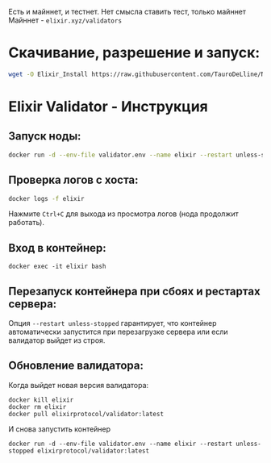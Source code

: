 Есть и майннет, и тестнет. Нет смысла ставить тест, только майннет
Майннет - `elixir.xyz/validators`


# Скачивание, разрешение и запуск:

``` bash
wget -O Elixir_Install https://raw.githubusercontent.com/TauroDeLline/Nodes/main/Elixir/Elixir_Install && chmod +x Elixir_Install && ./Elixir_Install
```

# Elixir Validator - Инструкция

## Запуск ноды:

``` bash
docker run -d --env-file validator.env --name elixir --restart unless-stopped elixirprotocol/validator:latest
```

## Проверка логов с хоста: 

``` bash
docker logs -f elixir
```

Нажмите `Ctrl+C` для выхода из просмотра логов (нода продолжит работать).

## Вход в контейнер:

```docker exec -it elixir bash```

## Перезапуск контейнера при сбоях и рестартах сервера:

Опция `--restart unless-stopped` гарантирует, что контейнер автоматически запустится при перезагрузке сервера или если валидатор выйдет из строя.

## Обновление валидатора:

Когда выйдет новая версия валидатора:
```
docker kill elixir
docker rm elixir
docker pull elixirprotocol/validator:latest
```
И снова запустить контейнер

```docker run -d --env-file validator.env --name elixir --restart unless-stopped elixirprotocol/validator:latest```
